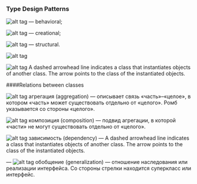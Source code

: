 ### Type Design Patterns


![alt tag](https://habrastorage.org/getpro/habr/post_images/262/c9e/d92/262c9ed9247e232f099d35de841bf5d9.png) — behavioral;

![alt tag](https://habrastorage.org/getpro/habr/post_images/8fd/16f/b0f/8fd16fb0fc58c0dc3291abe1d98abb12.png) — creational;

![alt tag](https://habrastorage.org/getpro/habr/post_images/3d2/c67/1bf/3d2c671bfcaa92b6a7ee0eb185247dc8.png) — structural.

![alt tag](https://habrastorage.org/getpro/habr/post_images/349/055/ba9/349055ba96e21b43c7d3e506d4920bc8.jpg)


![alt tag](https://habrastorage.org/getpro/habr/post_images/262/c9e/d92/262c9ed9247e232f099d35de841bf5d9.png) A dashed arrowhead line indicates a class that instantiates objects of another
class. The arrow points to the class of the instantiated objects.

####Relations between classes

 ![alt tag](https://habrastorage.org/getpro/habr/post_images/ca8/dca/2a5/ca8dca2a537a1ec8044e88984c3f8b02.png) агрегация (aggregation) — описывает связь «часть»–«целое», в котором «часть» может существовать отдельно от «целого». Ромб указывается со стороны «целого».

 ![alt tag](https://habrastorage.org/getpro/habr/post_images/4de/b17/e66/4deb17e6696fc05e610d73ca47b1a49a.png) композиция (composition) — подвид агрегации, в которой «части» не могут существовать отдельно от «целого».

 ![alt tag](https://habrastorage.org/getpro/habr/post_images/43b/4e7/9ac/43b4e79ac9d10a4f8b57859b019c7c24.png) зависимость (dependency) — A dashed arrowhead line indicates a class that instantiates objects of another
                                                                                                                                            class. The arrow points to the class of the instantiated objects.


 — ![alt tag](https://habrastorage.org/getpro/habr/post_images/aa6/efe/a5f/aa6efea5f552569c7fa6ce4e5603e684.png) обобщение (generalization) — отношение наследования или реализации интерфейса. Со стороны стрелки находится суперкласс или интерфейс.
